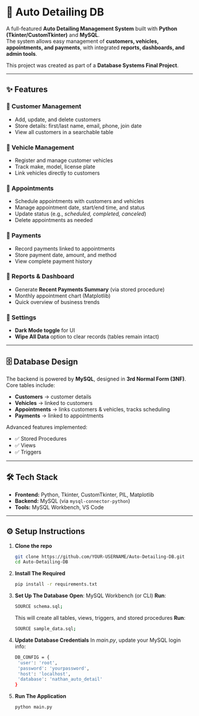 # 🚗 Auto Detailing DB

A full-featured **Auto Detailing Management System** built with **Python (Tkinter/CustomTkinter)** and **MySQL**.  
The system allows easy management of **customers, vehicles, appointments, and payments**, with integrated **reports, dashboards, and admin tools**.  

This project was created as part of a **Database Systems Final Project**.

---

## ✨ Features

### 🔹 Customer Management
- Add, update, and delete customers  
- Store details: first/last name, email, phone, join date  
- View all customers in a searchable table  

### 🔹 Vehicle Management
- Register and manage customer vehicles  
- Track make, model, license plate  
- Link vehicles directly to customers  

### 🔹 Appointments
- Schedule appointments with customers and vehicles  
- Manage appointment date, start/end time, and status  
- Update status (e.g., *scheduled, completed, canceled*)  
- Delete appointments as needed  

### 🔹 Payments
- Record payments linked to appointments  
- Store payment date, amount, and method  
- View complete payment history  

### 🔹 Reports & Dashboard
- Generate **Recent Payments Summary** (via stored procedure)  
- Monthly appointment chart (Matplotlib)  
- Quick overview of business trends  

### 🔹 Settings
- **Dark Mode toggle** for UI  
- **Wipe All Data** option to clear records (tables remain intact)  

---

## 🗄️ Database Design

The backend is powered by **MySQL**, designed in **3rd Normal Form (3NF)**.  
Core tables include:

- **Customers** → customer details  
- **Vehicles** → linked to customers  
- **Appointments** → links customers & vehicles, tracks scheduling  
- **Payments** → linked to appointments  

Advanced features implemented:
- ✅ Stored Procedures  
- ✅ Views  
- ✅ Triggers  

---

## 🛠️ Tech Stack

- **Frontend:** Python, Tkinter, CustomTkinter, PIL, Matplotlib  
- **Backend:** MySQL (via `mysql-connector-python`)  
- **Tools:** MySQL Workbench, VS Code  

---

## ⚙️ Setup Instructions

1. 
   **Clone the repo**  
   ```bash
   git clone https://github.com/YOUR-USERNAME/Auto-Detailing-DB.git
   cd Auto-Detailing-DB

2. 
   **Install The Required**
   ```bash
   pip install -r requirements.txt

3. 
   **Set Up The Database**
   **Open**: MySQL Workbench (or CLI)
   **Run**: 
   ```bash
   SOURCE schema.sql;
   ```
   This will create all tables, views, triggers, and stored procedures
   **Run**:
   ```bash
   SOURCE sample_data.sql;
   ```
4. 
   **Update Database Credentials**
   In *main.py*, update your MySQL login info:
   ```bash
   DB_CONFIG = {
    'user': 'root',
    'password': 'yourpassword',
    'host': 'localhost',
    'database': 'nathan_auto_detail'
   }
5. 
   **Run The Application**
   ```bash
   python main.py
   ```
